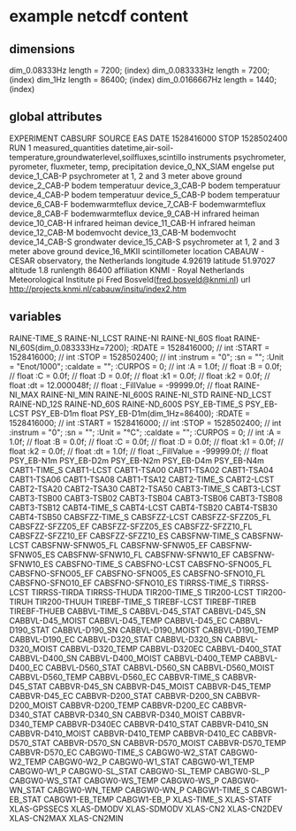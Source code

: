 # example netcdf content

## dimensions
dim_0.08333Hz	length = 7200; (index)
dim_0.083333Hz	length = 7200; (index)
dim_1Hz	length = 86400; (index)
dim_0.0166667Hz	length = 1440; (index)

## global attributes
EXPERIMENT	CABSURF
SOURCE	EAS
DATE	1528416000
STOP	1528502400
RUN	1
measured_quantities	datetime,air-soil-temperature,groundwaterlevel,soilfluxes,scintillo
instruments	psychrometer, pyrometer, fluxmeter, temp, precipitation
device_0_NX_SIAM	engelse put
device_1_CAB-P	psychrometer at 1, 2 and 3 meter above ground
device_2_CAB-P	bodem temperatuur
device_3_CAB-P	bodem temperatuur
device_4_CAB-P	bodem temperatuur
device_5_CAB-P	bodem temperatuur
device_6_CAB-F	bodemwarmteflux
device_7_CAB-F	bodemwarmteflux
device_8_CAB-F	bodemwarmteflux
device_9_CAB-H	infrared heiman
device_10_CAB-H	infrared heiman
device_11_CAB-H	infrared heiman
device_12_CAB-M	bodemvocht
device_13_CAB-M	bodemvocht
device_14_CAB-S	grondwater
device_15_CAB-S	psychrometer at 1, 2 and 3 meter above ground
device_16_MKII	scintillometer
location	CABAUW - CESAR observatory, the Netherlands
longitude	4.92619
latitude	51.97027
altitude	1.8
runlength	86400
affiliation	KNMI - Royal Netherlands Meteorological Institute
pi	Fred Bosveld(fred.bosveld@knmi.nl)
url	http://projects.knmi.nl/cabauw/insitu/index2.htm

## variables
RAINE-TIME_S
RAINE-NI_LCST
RAINE-NI
RAINE-NI_60S
   float RAINE-NI_60S(dim_0.083333Hz=7200);
     :RDATE = 1528416000; // int
     :START = 1528416000; // int
     :STOP = 1528502400; // int
     :instrum = "0";
     :sn = "";
     :Unit = "Enot/1000";
     :caldate = "";
     :CURPOS = 0; // int
     :A = 1.0f; // float
     :B = 0.0f; // float
     :C = 0.0f; // float
     :D = 0.0f; // float
     :k1 = 0.0f; // float
     :k2 = 0.0f; // float
     :dt = 12.000048f; // float
     :_FillValue = -99999.0f; // float
RAINE-NI_MAX
RAINE-NI_MIN
RAINE-NI_600S
RAINE-NI_STD
RAINE-ND_LCST
RAINE-ND_12S
RAINE-ND_60S
RAINE-ND_600S
PSY_EB-TIME_S
PSY_EB-LCST
PSY_EB-D1m
   float PSY_EB-D1m(dim_1Hz=86400);
     :RDATE = 1528416000; // int
     :START = 1528416000; // int
     :STOP = 1528502400; // int
     :instrum = "0";
     :sn = "";
     :Unit = "°C";
     :caldate = "";
     :CURPOS = 0; // int
     :A = 1.0f; // float
     :B = 0.0f; // float
     :C = 0.0f; // float
     :D = 0.0f; // float
     :k1 = 0.0f; // float
     :k2 = 0.0f; // float
     :dt = 1.0f; // float
     :_FillValue = -99999.0f; // float
PSY_EB-N1m
PSY_EB-D2m
PSY_EB-N2m
PSY_EB-D4m
PSY_EB-N4m
CABT1-TIME_S
CABT1-LCST
CABT1-TSA00
CABT1-TSA02
CABT1-TSA04
CABT1-TSA06
CABT1-TSA08
CABT1-TSA12
CABT2-TIME_S
CABT2-LCST
CABT2-TSA20
CABT2-TSA30
CABT2-TSA50
CABT3-TIME_S
CABT3-LCST
CABT3-TSB00
CABT3-TSB02
CABT3-TSB04
CABT3-TSB06
CABT3-TSB08
CABT3-TSB12
CABT4-TIME_S
CABT4-LCST
CABT4-TSB20
CABT4-TSB30
CABT4-TSB50
CABSFZZ-TIME_S
CABSFZZ-LCST
CABSFZZ-SFZZ05_FL
CABSFZZ-SFZZ05_EF
CABSFZZ-SFZZ05_ES
CABSFZZ-SFZZ10_FL
CABSFZZ-SFZZ10_EF
CABSFZZ-SFZZ10_ES
CABSFNW-TIME_S
CABSFNW-LCST
CABSFNW-SFNW05_FL
CABSFNW-SFNW05_EF
CABSFNW-SFNW05_ES
CABSFNW-SFNW10_FL
CABSFNW-SFNW10_EF
CABSFNW-SFNW10_ES
CABSFNO-TIME_S
CABSFNO-LCST
CABSFNO-SFNO05_FL
CABSFNO-SFNO05_EF
CABSFNO-SFNO05_ES
CABSFNO-SFNO10_FL
CABSFNO-SFNO10_EF
CABSFNO-SFNO10_ES
TIRRSS-TIME_S
TIRRSS-LCST
TIRRSS-TIRDA
TIRRSS-THUDA
TIR200-TIME_S
TIR200-LCST
TIR200-TIRUH
TIR200-THUUH
TIREBF-TIME_S
TIREBF-LCST
TIREBF-TIREB
TIREBF-THUEB
CABBVL-TIME_S
CABBVL-D45_STAT
CABBVL-D45_SN
CABBVL-D45_MOIST
CABBVL-D45_TEMP
CABBVL-D45_EC
CABBVL-D190_STAT
CABBVL-D190_SN
CABBVL-D190_MOIST
CABBVL-D190_TEMP
CABBVL-D190_EC
CABBVL-D320_STAT
CABBVL-D320_SN
CABBVL-D320_MOIST
CABBVL-D320_TEMP
CABBVL-D320EC
CABBVL-D400_STAT
CABBVL-D400_SN
CABBVL-D400_MOIST
CABBVL-D400_TEMP
CABBVL-D400_EC
CABBVL-D560_STAT
CABBVL-D560_SN
CABBVL-D560_MOIST
CABBVL-D560_TEMP
CABBVL-D560_EC
CABBVR-TIME_S
CABBVR-D45_STAT
CABBVR-D45_SN
CABBVR-D45_MOIST
CABBVR-D45_TEMP
CABBVR-D45_EC
CABBVR-D200_STAT
CABBVR-D200_SN
CABBVR-D200_MOIST
CABBVR-D200_TEMP
CABBVR-D200_EC
CABBVR-D340_STAT
CABBVR-D340_SN
CABBVR-D340_MOIST
CABBVR-D340_TEMP
CABBVR-D340EC
CABBVR-D410_STAT
CABBVR-D410_SN
CABBVR-D410_MOIST
CABBVR-D410_TEMP
CABBVR-D410_EC
CABBVR-D570_STAT
CABBVR-D570_SN
CABBVR-D570_MOIST
CABBVR-D570_TEMP
CABBVR-D570_EC
CABGW0-TIME_S
CABGW0-W2_STAT
CABGW0-W2_TEMP
CABGW0-W2_P
CABGW0-W1_STAT
CABGW0-W1_TEMP
CABGW0-W1_P
CABGW0-SL_STAT
CABGW0-SL_TEMP
CABGW0-SL_P
CABGW0-WS_STAT
CABGW0-WS_TEMP
CABGW0-WS_P
CABGW0-WN_STAT
CABGW0-WN_TEMP
CABGW0-WN_P
CABGW1-TIME_S
CABGW1-EB_STAT
CABGW1-EB_TEMP
CABGW1-EB_P
XLAS-TIME_S
XLAS-STATF
XLAS-GPSSECS
XLAS-DMODV
XLAS-SDMODV
XLAS-CN2
XLAS-CN2DEV
XLAS-CN2MAX
XLAS-CN2MIN
